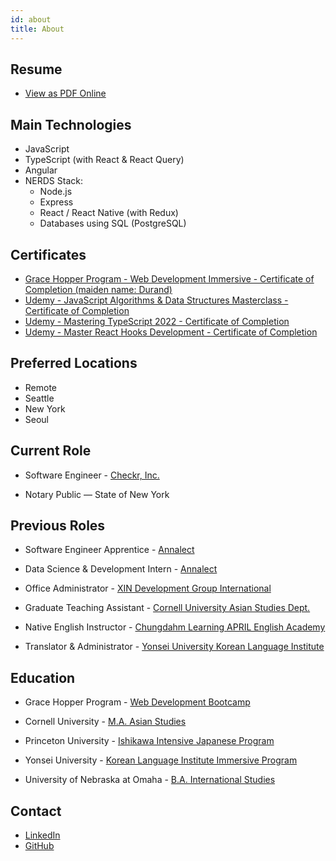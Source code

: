 ```yaml
---
id: about
title: About
---
```


## Resume

- <a href="https://kateres2021.s3.amazonaws.com/Katherine+Lee+Resume+2022.pdf" target="_blank" rel="noopener noreferrer">View as PDF Online</a>

## Main Technologies

- JavaScript
- TypeScript (with React & React Query)
- Angular
- NERDS Stack:
  - Node.js
  - Express
  - React / React Native (with Redux)
  - Databases using SQL (PostgreSQL)

## Certificates

- <a href="https://kateres2021.s3.amazonaws.com/Katherine+Durand+GH+Certificate+of+Completion.pdf" target=”_blank” rel="noopener noreferrer">Grace Hopper Program - Web Development Immersive - Certificate of Completion (maiden name: Durand)</a>
- <a href="https://www.udemy.com/certificate/UC-010cfcda-2c7f-4d7c-8782-ae1d4c319313/" target=”_blank” rel="noopener noreferrer">Udemy - JavaScript Algorithms & Data Structures Masterclass - Certificate of Completion</a>
- <a href="https://www.udemy.com/certificate/UC-01e07e07-5a7d-483f-a1d1-55286702e6c7/" target=”_blank” rel="noopener noreferrer">Udemy - Mastering TypeScript 2022 - Certificate of Completion</a>
- <a href="https://www.udemy.com/certificate/UC-3f8603b6-b79f-4ba1-9360-33859fe8dc76/" target=”_blank” rel="noopener noreferrer">Udemy - Master React Hooks Development - Certificate of Completion</a>

## Preferred Locations

- Remote
- Seattle
- New York
- Seoul

## Current Role

- Software Engineer - <a href="https://www.checkr.com/" target=”_blank” rel="noopener noreferrer">Checkr, Inc.</a>

- Notary Public — State of New York

## Previous Roles

- Software Engineer Apprentice - <a href="https://www.annalect.com/" target=”_blank” rel="noopener noreferrer">Annalect</a>

- Data Science & Development Intern - <a href="https://www.annalect.com/" target=”_blank” rel="noopener noreferrer">Annalect</a>

- Office Administrator - <a href="https://www.xyreusa.com/about/" target="_blank" rel="noopener noreferrer">XIN Development Group International</a>

- Graduate Teaching Assistant - <a href="https://asianstudies.cornell.edu/" target="_blank" rel="noopener noreferrer">Cornell University Asian Studies Dept.</a>

- Native English Instructor - <a href="https://teachinkorea.chungdahm.com/programs/april" target="_blank" rel="noopener noreferrer">Chungdahm Learning APRIL English Academy</a>

- Translator & Administrator - <a href="https://www.yskli.com/hp/main/main.do" target="_blank" rel="noopener noreferrer">Yonsei University Korean Language Institute</a>

## Education

- Grace Hopper Program - <a href="https://www.gracehopper.com/" target="_blank" rel="noopener noreferrer">Web Development Bootcamp</a>

- Cornell University - <a href="https://asianstudies.cornell.edu/" target="_blank" rel="noopener noreferrer">M.A. Asian Studies</a>

- Princeton University - <a href="https://pii.princeton.edu/" target="_blank" rel="noopener noreferrer">Ishikawa Intensive Japanese Program</a>

- Yonsei University - <a href="https://www.yskli.com/hp/main/main.do" target="_blank" rel="noopener noreferrer">Korean Language Institute Immersive Program</a>

- University of Nebraska at Omaha - <a href="https://catalog.unomaha.edu/undergraduate/college-arts-sciences/international-studies/" target="_blank" rel="noopener noreferrer">B.A. International Studies</a>

## Contact

- <a href="https://www.linkedin.com/in/katherinelee703/" target=”_blank” rel="noopener noreferrer">LinkedIn</a>
- <a href="https://github.com/katherinelee703" target=”_blank” rel="noopener noreferrer">GitHub</a>
